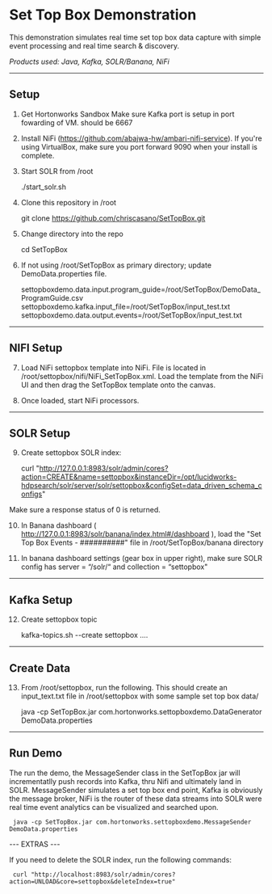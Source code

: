 # Set Top Box Demonstration 

This demonstration simulates real time set top box data capture with simple event processing and real time search & discovery.

<i>Products used: Java, Kafka, SOLR/Banana, NiFi</i>

-----------
Setup
-----------

1) Get Hortonworks Sandbox
     Make sure Kafka port is setup in port fowarding of VM.  should be 6667
     
2) Install NiFi (https://github.com/abajwa-hw/ambari-nifi-service).  If you're using VirtualBox, make sure you port forward 9090 when your install is complete. 

3) Start SOLR from /root 

     ./start_solr.sh

4) Clone this repository in /root

     git clone https://github.com/chriscasano/SetTopBox.git

5) Change directory into the repo

     cd SetTopBox

6) If not using /root/SetTopBox as primary directory; update DemoData.properties file.

     settopboxdemo.data.input.program_guide=/root/SetTopBox/DemoData_ProgramGuide.csv
     settopboxdemo.kafka.input_file=/root/SetTopBox/input_test.txt
     settopboxdemo.data.output.events=/root/SetTopBox/input_test.txt

----------------
NIFI Setup
----------------

7) Load NiFi settopbox template into NiFi.  File is located in /root/settopbox/nifi/NiFi_SetTopBox.xml.  Load the template from the NiFi UI and then drag the SetTopBox template onto the canvas.

8) Once loaded, start NiFi processors.

----------------
SOLR Setup
----------------

9) Create settopbox SOLR index: 

     curl "http://127.0.0.1:8983/solr/admin/cores?action=CREATE&name=settopbox&instanceDir=/opt/lucidworks-hdpsearch/solr/server/solr/settopbox&configSet=data_driven_schema_configs"

Make sure a response status of 0 is returned.

10) In Banana dashboard ( http://127.0.0.1:8983/solr/banana/index.html#/dashboard ), load the "Set Top Box Events - ##########" file in /root/SetTopBox/banana directory

11) In banana dashboard settings (gear box in upper right), make sure SOLR config has server = “/solr/“ and collection = “settopbox"

-----------------
Kafka Setup 
-----------------     

12) Create settopbox topic

     kafka-topics.sh --create settopbox ....

-----------------
Create Data
-----------------     

13) From /root/settopbox, run the following.  This should create an input_text.txt file in /root/settopbox with some sample set top box data/

     java -cp SetTopBox.jar com.hortonworks.settopboxdemo.DataGenerator DemoData.properties

---------------
<b>Run Demo</b>
--------------

The run the demo, the MessageSender class in the SetTopBox jar will incrementatlly push records into Kafka, thru Nifi and ultimately land in SOLR.  MessageSender simulates a set top box end point, Kafka is obviously the message broker, NiFi is the router of these data streams into SOLR were real time event analytics can be visualized and searched upon.

     java -cp SetTopBox.jar com.hortonworks.settopboxdemo.MessageSender DemoData.properties

--- EXTRAS ---

If you need to delete the SOLR index, run the following commands: 

     curl "http://localhost:8983/solr/admin/cores?action=UNLOAD&core=settopbox&deleteIndex=true"
